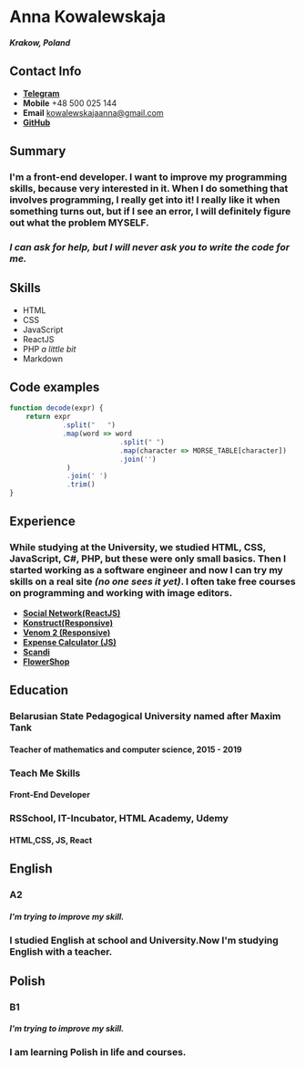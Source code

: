 # __Anna Kowalewskaja__
#### _Krakow, Poland_

## __Contact Info__
* __[Telegram](https://t.me/Kowalewskajaaa)__ 
* __Mobile__ +48 500 025 144
* __Email__ kowalewskajaanna@gmail.com
* __[GitHub](https://github.com/AnnaKowalewskaja)__ 

## __Summary__ 

### I'm a front-end developer. I want to improve my programming skills, because very interested in it. When I do something that involves programming, I really get into it! I really like it when something turns out, but if I see an error, I will definitely figure out what the problem MYSELF.
### *I can ask for help, but I will never ask you to write the code for me.*

## __Skills__
* HTML
* CSS
* JavaScript
* ReactJS
* PHP *a little bit*
* Markdown

## __Code examples__
```javascript
function decode(expr) {
    return expr
             .split("   ") 
             .map(word => word
                           .split(" ") 
                           .map(character => MORSE_TABLE[character]) 
                           .join('')
              )
              .join(' ') 
              .trim()
}

```

## __Experience__
### While studying at the University, we studied HTML, CSS, JavaScript, C#, PHP, but these were only small basics. Then I started working as a software engineer and now I can try my skills on a real site _(no one sees it yet)_. I often take free courses on programming and working with image editors.

* __[Social Network(ReactJS)](https://github.com/AnnaKowalewskaja/SocialNetwork/tree/network)__
* __[Konstruct(Responsive)](https://annakowalewskaja.github.io/TMS-Task-2/?)__
* __[Venom 2 (Responsive)](https://annakowalewskaja.github.io/Venom/index.html)__ 
* __[Expense Calculator (JS)](https://annakowalewskaja.github.io/ExpenseCalculator-JS/)__ 
* __[Scandi](https://annakowalewskaja.github.io/Scandi/)__ 
* __[FlowerShop](https://annakowalewskaja.github.io/FlowerShop/)__ 

## __Education__
### __Belarusian State Pedagogical University named after Maxim Tank__
#### Teacher of mathematics and computer science, 2015 - 2019
### Teach Me Skills
#### Front-End Developer
### RSSchool, IT-Incubator, HTML Academy, Udemy 
#### HTML,CSS, JS, React

## __English__
### A2
#### _I'm trying to improve my skill._
### I studied English at school and University.Now I'm studying English with a teacher.

## __Polish__
### B1
#### _I'm trying to improve my skill._
### I am learning Polish in life and courses.
